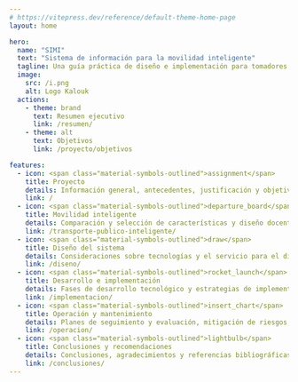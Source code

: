 ```yaml
---
# https://vitepress.dev/reference/default-theme-home-page
layout: home

hero:
  name: "SIMI"
  text: "Sistema de información para la movilidad inteligente"
  tagline: Una guía práctica de diseño e implementación para tomadores de decisiones
  image:
    src: /i.png
    alt: Logo Kalouk
  actions:
    - theme: brand
      text: Resumen ejecutivo
      link: /resumen/
    - theme: alt
      text: Objetivos
      link: /proyecto/objetivos

features:
  - icon: <span class="material-symbols-outlined">assignment</span>
    title: Proyecto
    details: Información general, antecedentes, justificación y objetivos.
    link: /
  - icon: <span class="material-symbols-outlined">departure_board</span>
    title: Movilidad inteligente
    details: Comparación y selección de características y diseño docente.
    link: /transporte-publico-inteligente/
  - icon: <span class="material-symbols-outlined">draw</span>
    title: Diseño del sistema
    details: Consideraciones sobre tecnologías y el servicio para el diseño.
    link: /diseno/
  - icon: <span class="material-symbols-outlined">rocket_launch</span>
    title: Desarrollo e implementación
    details: Fases de desarrollo tecnológico y estrategias de implementación y monetización.
    link: /implementacion/
  - icon: <span class="material-symbols-outlined">insert_chart</span>
    title: Operación y mantenimiento
    details: Planes de seguimiento y evaluación, mitigación de riesgos, gobernanza y evolución.
    link: /operacion/
  - icon: <span class="material-symbols-outlined">lightbulb</span>
    title: Conclusiones y recomendaciones
    details: Conclusiones, agradecimientos y referencias bibliográficas para el proyecto.
    link: /conclusiones/
---
```

